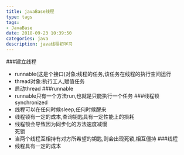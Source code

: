 ```yaml
---
title: javaBase线程
type: tags
tags:
- JavaBase
date: 2018-09-23 10:39:50
categories: java
description: java线程初学习
---
```

###建立线程
- runnable(这是个接口)对象:线程的任务,该任务在线程的执行空间运行
- thread对象:执行工人,赋值任务
- 启动thread
###runnable
- runnable只有一个方法run,也就是只能执行一个任务
###线程锁synchronized
- 线程可以在任何时候sleep,任何时候醒来
- 线程锁有一定的成本,查询钥匙具有一定性能上的损耗
- 线程锁会导致因为同步化的方法速度减慢   
死锁
- 当两个线程互相持有对方所希望的钥匙,则会出现死锁,相互僵持
###线程
- 线程具有一定的成本